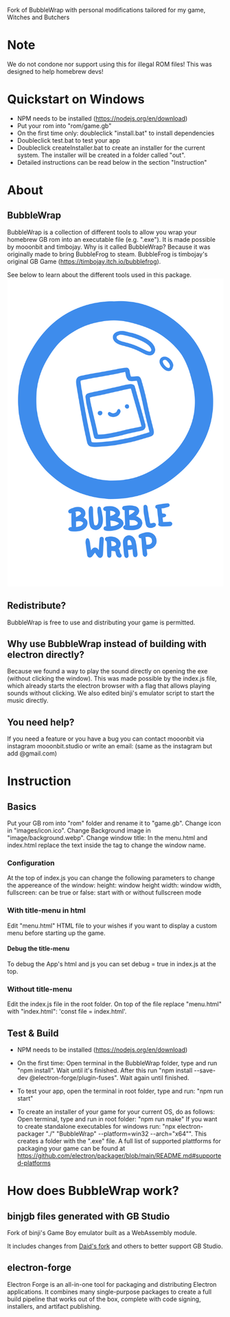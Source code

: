 Fork of BubbleWrap with personal modifications tailored for my game, Witches and Butchers


# Note
We do not condone nor support using this for illegal ROM files! This was designed to help homebrew devs!
# Quickstart on Windows
- NPM needs to be installed (https://nodejs.org/en/download)
- Put your rom into "rom/game.gb"
- On the first time only: doubleclick "install.bat" to install dependencies
- Doubleclick test.bat to test your app
- Doubleclick createInstaller.bat to create an installer for the current system. The installer will be created in a folder called "out".
- Detailed instructions can be read below in the section "Instruction"
# About
## BubbleWrap
BubbleWrap is a collection of different tools to allow you wrap your homebrew GB rom into an executable file (e.g. ".exe"). It is made possible by mooonbit and timbojay.
Why is it called BubbleWrap? Because it was originally made to bring BubbleFrog to steam. BubbleFrog is timbojay's original GB Game (https://timbojay.itch.io/bubblefrog).

See below to learn about the different tools used in this package.
![BubbleWrap](./images/Bubblewrap_logo_blue.png)

## Redistribute?
BubbleWrap is free to use and distributing your game is permitted.

## Why use BubbleWrap instead of building with electron directly?
Because we found a way to play the sound directly on opening the exe (without clicking the window).
This was made possible by the index.js file, which already starts the electron browser with a flag that allows playing sounds without clicking. We also edited binji's emulator script to start the music directly.

## You need help?
If you need a feature or you have a bug you can contact mooonbit via instagram mooonbit.studio or write an email: (same as the instagram but add @gmail.com)

# Instruction
## Basics
Put your GB rom into "rom" folder and rename it to "game.gb".
Change icon in "images/icon.ico".
Change Background image in "image/background.webp".
Change window title:
In the menu.html and index.html replace the text inside the <title></title> tag to change the window name.

### Configuration
At the top of index.js you can change the following parameters to change the appereance of the window:
height: window height
width: window width,
fullscreen: can be true or false: start with or without fullscreen mode

### With title-menu in html
Edit "menu.html" HTML file to your wishes if you want to display a custom menu before starting up the game.

#### Debug the title-menu
To debug the App's html and js you can set debug = true in index.js at the top.

### Without title-menu
Edit the index.js file in the root folder. On top of the file replace "menu.html" with "index.html":
'const file = index.html'.

## Test & Build
- NPM needs to be installed (https://nodejs.org/en/download)
- On the first time: Open terminal in the BubbleWrap folder, type and run "npm install". Wait until it's finished. After this run "npm install --save-dev @electron-forge/plugin-fuses". Wait again until finished.

- To test your app, open the terminal in root folder, type and run: "npm run start"
- To create an installer of your game for your current OS, do as follows:
Open terminal, type and run in root folder: "npm run make"
If you want to create standalone executables for windows run:
"npx electron-packager "./" "BubbleWrap" --platform=win32 --arch="x64"". This creates a folder with the ".exe" file. A full list of supported plattforms for packaging your game can be found at https://github.com/electron/packager/blob/main/README.md#supported-platforms

# How does BubbleWrap work?
## binjgb files generated with GB Studio
Fork of binji's Game Boy emulator built as a WebAssembly module.

It includes changes from [Daid's fork](https://github.com/daid/binjgb) and others to better support GB Studio.

## electron-forge
Electron Forge is an all-in-one tool for packaging and distributing Electron applications. It combines many single-purpose packages to create a full build pipeline that works out of the box, complete with code signing, installers, and artifact publishing.
